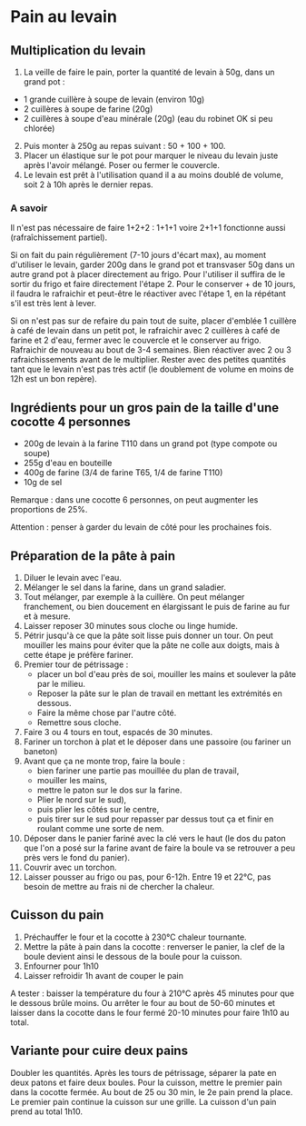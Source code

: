 # Pain au levain

## Multiplication du levain
1. La veille de faire le pain, porter la quantité de levain à 50g, dans un grand pot :
- 1 grande cuillère à soupe de levain (environ 10g)
- 2 cuillères à soupe de farine (20g)
- 2 cuillères à soupe d'eau minérale (20g) (eau du robinet OK si peu chlorée)
2. Puis monter à 250g au repas suivant : 50 + 100 + 100.
3. Placer un élastique sur le pot pour marquer le niveau du levain juste après l'avoir mélangé. Poser ou fermer le couvercle.
4. Le levain est prêt à l'utilisation quand il a au moins doublé de volume, soit 2 à 10h après le dernier repas.

### A savoir
Il n'est pas nécessaire de faire 1+2+2 : 1+1+1 voire 2+1+1 fonctionne aussi (rafraîchissement partiel).

Si on fait du pain régulièrement (7-10 jours d'écart max), au moment d'utiliser le levain, garder 200g dans le grand pot et transvaser 50g dans un autre grand pot à placer directement au frigo. Pour l'utiliser il suffira de le sortir du frigo et faire directement l'étape 2. Pour le conserver + de 10 jours, il faudra le rafraichir et peut-être le réactiver avec l'étape 1, en la répétant s'il est très lent à lever.

Si on n'est pas sur de refaire du pain tout de suite, placer d'emblée 1 cuillère à café de levain dans un petit pot, le rafraichir avec 2 cuillères à café de farine et 2 d'eau, fermer avec le couvercle et le conserver au frigo. Rafraichir de nouveau au bout de 3-4 semaines. Bien réactiver avec 2 ou 3 rafraichissements avant de le multiplier. Rester avec des petites quantités tant que le levain n'est pas très actif (le doublement de volume en moins de 12h est un bon repère).

## Ingrédients pour un gros pain de la taille d'une cocotte 4 personnes
- 200g de levain à la farine T110 dans un grand pot (type compote ou soupe)
- 255g d'eau en bouteille
- 400g de farine (3/4 de farine T65, 1/4 de farine T110)
- 10g de sel

Remarque : dans une cocotte 6 personnes, on peut augmenter les proportions de 25%.

Attention : penser à garder du levain de côté pour les prochaines fois.

## Préparation de la pâte à pain
1. Diluer le levain avec l'eau.
2. Mélanger le sel dans la farine, dans un grand saladier.
3. Tout mélanger, par exemple à la cuillère. On peut mélanger franchement, ou bien doucement en élargissant le puis de farine au fur et à mesure.
4. Laisser reposer 30 minutes sous cloche ou linge humide.
5. Pétrir jusqu'à ce que la pâte soit lisse puis donner un tour. On peut mouiller les mains pour éviter que la pâte ne colle aux doigts, mais à cette étape je préfère fariner.
7. Premier tour de pétrissage :
   - placer un bol d'eau près de soi, mouiller les mains et soulever la pâte par le  milieu.
   - Reposer la pâte sur le plan de travail en mettant les extrémités en dessous.
   - Faire la même chose par l'autre côté.
   - Remettre sous cloche.
9. Faire 3 ou 4 tours en tout, espacés de 30 minutes.
10. Fariner un torchon à plat et le déposer dans une passoire (ou fariner un baneton)
11. Avant que ça ne monte trop, faire la boule :
    - bien fariner une partie pas mouillée du plan de travail,
    - mouiller les mains,
    - mettre le paton sur le dos sur la farine.
    - Plier le nord sur le sud),
    - puis plier les côtés sur le centre,
    - puis tirer sur le sud pour repasser par dessus tout ça et finir en roulant comme une sorte de nem.
13. Déposer dans le panier fariné avec la clé vers le haut (le dos du paton que l'on a posé sur la farine avant de faire la boule va se retrouver a peu près vers le fond du panier).
14. Couvrir avec un torchon.
15.  Laisser pousser au frigo ou pas, pour 6-12h. Entre 19 et 22°C, pas besoin de mettre au frais ni de chercher la chaleur.

## Cuisson du pain

1. Préchauffer le four et la cocotte à 230°C chaleur tournante.
2. Mettre la pâte à pain dans la cocotte : renverser le panier, la clef de la boule devient ainsi le dessous de la boule pour la cuisson.
3. Enfourner pour 1h10
4. Laisser refroidir 1h avant de couper le pain

A tester : baisser la température du four à 210°C après 45 minutes pour que le dessous brûle moins. Ou arrêter le four au bout de 50-60 minutes et laisser dans la cocotte dans le four fermé 20-10 minutes pour faire 1h10 au total.
 
## Variante pour cuire deux pains

Doubler les quantités. Après les tours de pétrissage, séparer la pate en deux patons et faire deux boules. 
Pour la cuisson, mettre le premier pain dans la cocotte fermée. Au bout de 25 ou 30 min, le 2e pain prend la place. Le premier pain continue la cuisson sur une grille. La cuisson d'un pain prend au total 1h10.

